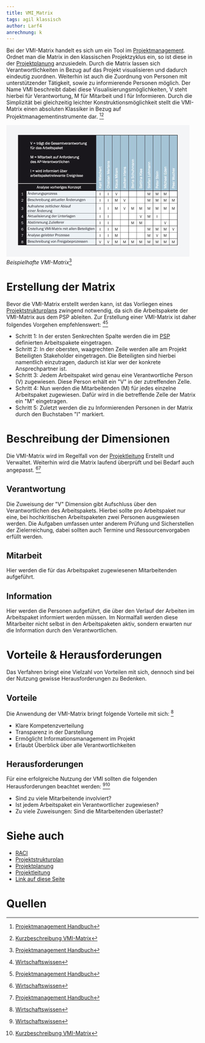 ```yaml
---
title: VMI_Matrix
tags: agil klassisch
author: Larf4
anrechnung: k
---
```



Bei der VMI-Matrix handelt es sich um ein Tool im [Projektmanagement](Projektmanagement.md). Ordnet man die Matrix in den klassischen Projektzyklus ein, so ist diese in der [Projektplanung](Projektplanung.md) anzusiedeln.
Durch die Matrix lassen sich Verantwortlichkeiten in Bezug auf das Projekt visualisieren und dadurch eindeutig zuordnen. Weiterhin ist auch die Zuordnung von Personen mit unterstützender Tätigkeit, sowie zu informierende Personen möglich.
Der Name VMI beschreibt dabei diese Visualisierungsmöglichkeiten, V steht hierbei für Verantwortung, M für Mitarbeit und I für Informieren. 
Durch die Simplizität bei gleichzeitig leichter Konstruktionsmöglichkeit stellt die VMI-Matrix einen absoluten Klassiker in Bezug auf Projektmanagementinstrumente dar. [^3][^1]

![Beispielmatrix](VMI_Matrix/VMI_Beispiel.jpg)
*Beispielhafte VMI-Matrix*[^3]

# Erstellung der Matrix
Bevor die VMI-Matrix erstellt werden kann, ist das Vorliegen eines [Projektstrukturplans](Projektstrukturplan.md) zwingend notwendig, da sich die Arbeitspakete der VMI-Matrix aus dem PSP ableiten. 
Zur Erstellung einer VMI-Matrix ist daher folgendes Vorgehen empfehlenswert: [^5][^3]
* Schritt 1: In der ersten Senkrechten Spalte werden die im [PSP](Projektstrukturplan.md) definierten Arbeitspakete eingetragen. 
* Schritt 2: In der obersten, waagrechten Zeile werden alle am Projekt Beteiligten Stakeholder eingetragen. Die Beteiligten sind hierbei namentlich einzutragen, dadurch ist klar wer der konkrete Ansprechpartner ist. 
* Schritt 3: Jedem Arbeitspaket wird genau eine Verantwortliche Person (V) zugewiesen. Diese Person erhält ein "V" in der zutreffenden Zelle.
* Schritt 4: Nun werden die Mitarbeitenden (M) für jedes einzelne Arbeitspaket zugewiesen. Dafür wird in die betreffende Zelle der Matrix ein "M" eingetragen. 
* Schritt 5: Zuletzt werden die zu Informierenden Personen in der Matrix durch den Buchstaben "I" markiert.
 
# Beschreibung der Dimensionen
Die VMI-Matrix wird im Regelfall von der [Projektleitung](Projektleiter.md) Erstellt und Verwaltet. Weiterhin wird die Matrix laufend überprüft und bei Bedarf auch angepasst. 	[^5][^3]
## Verantwortung
Die Zuweisung der "V" Dimension gibt Aufschluss über den Verantwortlichen des Arbeitspakets. Hierbei sollte pro Arbeitspaket nur eine, bei hochkritischen Arbeitspaketen zwei Personen ausgewiesen werden. Die Aufgaben umfassen unter anderem Prüfung und Sicherstellen der Zielerreichung, dabei sollten auch Termine und Ressourcenvorgaben erfüllt werden. 
## Mitarbeit
Hier werden die für das Arbeitspaket zugewiesenen Mitarbeitenden aufgeführt. 
## Information
Hier werden die Personen aufgeführt, die über den Verlauf der Arbeiten im Arbeitspaket informiert werden müssen. Im Normalfall werden diese Mitarbeiter nicht selbst in den Arbeitspaketen aktiv, sondern erwarten nur die Information durch den Verantwortlichen.
# Vorteile & Herausforderungen 
Das Verfahren bringt eine Vielzahl von Vorteilen mit sich, dennoch sind bei der Nutzung gewisse Herausforderungen zu Bedenken.

## Vorteile
Die Anwendung der VMI-Matrix bringt folgende Vorteile mit sich: [^5]
* Klare Kompetenzverteilung
* Transparenz in der Darstellung
* Ermöglicht Informationsmanagement im Projekt
* Erlaubt Überblick über alle Verantwortlichkeiten 

## Herausforderungen
Für eine erfolgreiche Nutzung der VMI sollten die folgenden Herausforderungen beachtet werden: [^5][^1]
* Sind zu viele Mitarbeitende involviert? 
* Ist jedem Arbeitspaket ein Verantwortlicher zugewiesen? 
* Zu viele Zuweisungen: Sind die Mitarbeitenden überlastet? 

# Siehe auch

* [RACI](RACI.md)
* [Projektstrukturplan](Projektstrukturplan.md)
* [Projektplanung](Projektplanung.md)
* [Projektleitung](Projektleitung.md)
* [Link auf diese Seite](VMI_Matrix.md)


# Quellen

[^1]: [Kurzbeschreibung VMI-Matrix](https://www.repetico.de/card-77397561)
[^2]: [A Guide to the Project Management Body of Knowledge (PMBOK® Guide)](https://www.pmi.org/pmbok-guide-standards/foundational/PMBOK)
[^3]: [Projektmanagement Handbuch]( https://www.projektmanagementhandbuch.de/handbuch/projektplanung/vmi-matrix/)
[^4]: [Business Wissen]( https://www.business-wissen.de/produkt/4383/vmi-matrix-oder-imv-matrix-information-mitarbeit-verantwortung-der-projektmitarbeiter/)
[^5]: [Wirtschaftswissen]( https://www.wirtschaftswissen.de/marketing-vertrieb/verkauf/vertriebsmanagement/vertriebs-projekte-erfolgreich-managen-mit-der-vmi-matrix/)

